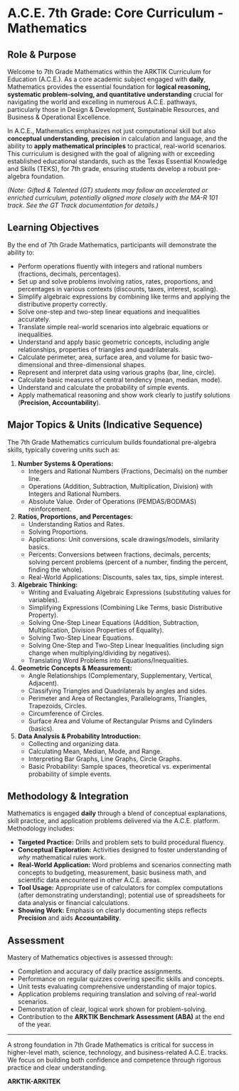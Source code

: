 # A.C.E. 7th Grade: Core Curriculum - Mathematics

## Role & Purpose

Welcome to 7th Grade Mathematics within the ARKTIK Curriculum for Education (A.C.E.). As a core academic subject engaged with **daily**, Mathematics provides the essential foundation for **logical reasoning, systematic problem-solving, and quantitative understanding** crucial for navigating the world and excelling in numerous A.C.E. pathways, particularly those in Design & Development, Sustainable Resources, and Business & Operational Excellence.

In A.C.E., Mathematics emphasizes not just computational skill but also **conceptual understanding**, **precision** in calculation and language, and the ability to **apply mathematical principles** to practical, real-world scenarios. This curriculum is designed with the goal of aligning with or exceeding established educational standards, such as the Texas Essential Knowledge and Skills (TEKS), for 7th grade, ensuring students develop a robust pre-algebra foundation.

*(Note: Gifted & Talented (GT) students may follow an accelerated or enriched curriculum, potentially aligned more closely with the MA-R 101 track. See the GT Track documentation for details.)*

## Learning Objectives

By the end of 7th Grade Mathematics, participants will demonstrate the ability to:

*   Perform operations fluently with integers and rational numbers (fractions, decimals, percentages).
*   Set up and solve problems involving ratios, rates, proportions, and percentages in various contexts (discounts, taxes, interest, scaling).
*   Simplify algebraic expressions by combining like terms and applying the distributive property correctly.
*   Solve one-step and two-step linear equations and inequalities accurately.
*   Translate simple real-world scenarios into algebraic equations or inequalities.
*   Understand and apply basic geometric concepts, including angle relationships, properties of triangles and quadrilaterals.
*   Calculate perimeter, area, surface area, and volume for basic two-dimensional and three-dimensional shapes.
*   Represent and interpret data using various graphs (bar, line, circle).
*   Calculate basic measures of central tendency (mean, median, mode).
*   Understand and calculate the probability of simple events.
*   Apply mathematical reasoning and show work clearly to justify solutions (**Precision, Accountability**).

## Major Topics & Units (Indicative Sequence)

The 7th Grade Mathematics curriculum builds foundational pre-algebra skills, typically covering units such as:

1.  **Number Systems & Operations:**
    *   Integers and Rational Numbers (Fractions, Decimals) on the number line.
    *   Operations (Addition, Subtraction, Multiplication, Division) with Integers and Rational Numbers.
    *   Absolute Value. Order of Operations (PEMDAS/BODMAS) reinforcement.
2.  **Ratios, Proportions, and Percentages:**
    *   Understanding Ratios and Rates.
    *   Solving Proportions.
    *   Applications: Unit conversions, scale drawings/models, similarity basics.
    *   Percents: Conversions between fractions, decimals, percents; solving percent problems (percent of a number, finding the percent, finding the whole).
    *   Real-World Applications: Discounts, sales tax, tips, simple interest.
3.  **Algebraic Thinking:**
    *   Writing and Evaluating Algebraic Expressions (substituting values for variables).
    *   Simplifying Expressions (Combining Like Terms, basic Distributive Property).
    *   Solving One-Step Linear Equations (Addition, Subtraction, Multiplication, Division Properties of Equality).
    *   Solving Two-Step Linear Equations.
    *   Solving One-Step and Two-Step Linear Inequalities (including sign change when multiplying/dividing by negatives).
    *   Translating Word Problems into Equations/Inequalities.
4.  **Geometric Concepts & Measurement:**
    *   Angle Relationships (Complementary, Supplementary, Vertical, Adjacent).
    *   Classifying Triangles and Quadrilaterals by angles and sides.
    *   Perimeter and Area of Rectangles, Parallelograms, Triangles, Trapezoids, Circles.
    *   Circumference of Circles.
    *   Surface Area and Volume of Rectangular Prisms and Cylinders (basics).
5.  **Data Analysis & Probability Introduction:**
    *   Collecting and organizing data.
    *   Calculating Mean, Median, Mode, and Range.
    *   Interpreting Bar Graphs, Line Graphs, Circle Graphs.
    *   Basic Probability: Sample spaces, theoretical vs. experimental probability of simple events.

## Methodology & Integration

Mathematics is engaged **daily** through a blend of conceptual explanations, skill practice, and application problems delivered via the A.C.E. platform. Methodology includes:
*   **Targeted Practice:** Drills and problem sets to build procedural fluency.
*   **Conceptual Exploration:** Activities designed to foster understanding of *why* mathematical rules work.
*   **Real-World Application:** Word problems and scenarios connecting math concepts to budgeting, measurement, basic business math, and scientific data encountered in other A.C.E. areas.
*   **Tool Usage:** Appropriate use of calculators for complex computations (after demonstrating understanding); potential use of spreadsheets for data analysis or financial calculations.
*   **Showing Work:** Emphasis on clearly documenting steps reflects **Precision** and aids **Accountability**.

## Assessment

Mastery of Mathematics objectives is assessed through:

*   Completion and accuracy of daily practice assignments.
*   Performance on regular quizzes covering specific skills and concepts.
*   Unit tests evaluating comprehensive understanding of major topics.
*   Application problems requiring translation and solving of real-world scenarios.
*   Demonstration of clear, logical work shown for problem-solving.
*   Contribution to the **ARKTIK Benchmark Assessment (ABA)** at the end of the year.

---

A strong foundation in 7th Grade Mathematics is critical for success in higher-level math, science, technology, and business-related A.C.E. tracks. We focus on building both confidence and competence through rigorous practice and clear understanding.

**ARKTIK-ARKITEK**
